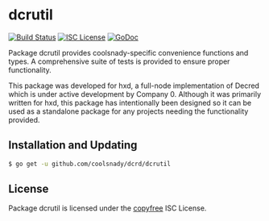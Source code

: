 dcrutil
=======


[![Build Status](http://img.shields.io/travis/coolsnady/hxd.svg)](https://travis-ci.org/coolsnady/hxd)
[![ISC License](http://img.shields.io/badge/license-ISC-blue.svg)](http://copyfree.org)
[![GoDoc](http://img.shields.io/badge/godoc-reference-blue.svg)](http://godoc.org/github.com/coolsnady/dcrd/dcrutil)

Package dcrutil provides coolsnady-specific convenience functions and types.
A comprehensive suite of tests is provided to ensure proper functionality.

This package was developed for hxd, a full-node implementation of Decred which
is under active development by Company 0.  Although it was primarily written for
hxd, this package has intentionally been designed so it can be used as a
standalone package for any projects needing the functionality provided.

## Installation and Updating

```bash
$ go get -u github.com/coolsnady/dcrd/dcrutil
```

## License

Package dcrutil is licensed under the [copyfree](http://copyfree.org) ISC
License.
